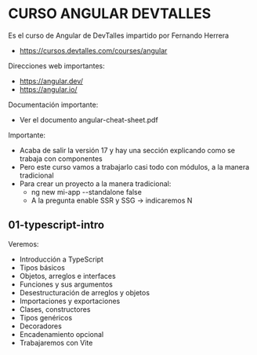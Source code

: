 # CURSO ANGULAR DEVTALLES

Es el curso de Angular de DevTalles impartido por Fernando Herrera

- https://cursos.devtalles.com/courses/angular

Direcciones web importantes:

- https://angular.dev/
- https://angular.io/

Documentación importante:

- Ver el documento angular-cheat-sheet.pdf

Importante:

- Acaba de salir la versión 17 y hay una sección explicando como se trabaja con componentes
- Pero este curso vamos a trabajarlo casi todo con módulos, a la manera tradicional
- Para crear un proyecto a la manera tradicional:
  - ng new mi-app --standalone false
  - A la pregunta enable SSR y SSG -> indicaremos N

## 01-typescript-intro

Veremos:

- Introducción a TypeScript
- Tipos básicos
- Objetos, arreglos e interfaces
- Funciones y sus argumentos
- Desestructuración de arreglos y objetos
- Importaciones y exportaciones
- Clases, constructores
- Tipos genéricos
- Decoradores
- Encadenamiento opcional
- Trabajaremos con Vite
